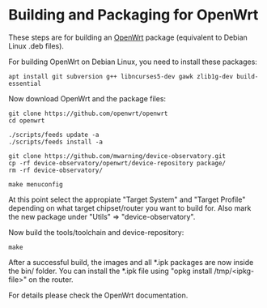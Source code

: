 # Building and Packaging for OpenWrt

These steps are for building an [OpenWrt](https://openwrt.org) package (equivalent to Debian Linux .deb files).

For building OpenWrt on Debian Linux, you need to install these packages:
```
apt install git subversion g++ libncurses5-dev gawk zlib1g-dev build-essential
```

Now download OpenWrt and the package files:
```
git clone https://github.com/openwrt/openwrt
cd openwrt

./scripts/feeds update -a
./scripts/feeds install -a

git clone https://github.com/mwarning/device-observatory.git
cp -rf device-observatory/openwrt/device-repository package/
rm -rf device-observatory/

make menuconfig
```

At this point select the appropiate "Target System" and "Target Profile"
depending on what target chipset/router you want to build for.
Also mark the new package under "Utils" => "device-observatory".

Now build the tools/toolchain and device-repository:

```
make
```

After a successful build, the images and all \*.ipk packages are now inside the bin/ folder.
You can install the \*.ipk file using "opkg install /tmp/\<ipkg-file\>" on the router.

For details please check the OpenWrt documentation.
